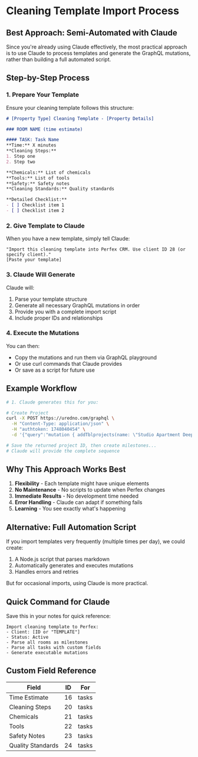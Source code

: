 # Cleaning Template Import Process

## Best Approach: Semi-Automated with Claude

Since you're already using Claude effectively, the most practical approach is to use Claude to process templates and generate the GraphQL mutations, rather than building a full automated script.

## Step-by-Step Process

### 1. Prepare Your Template
Ensure your cleaning template follows this structure:
```markdown
# [Property Type] Cleaning Template - [Property Details]

### ROOM NAME (time estimate)

#### TASK: Task Name
**Time:** X minutes
**Cleaning Steps:**
1. Step one
2. Step two

**Chemicals:** List of chemicals
**Tools:** List of tools
**Safety:** Safety notes
**Cleaning Standards:** Quality standards

**Detailed Checklist:**
- [ ] Checklist item 1
- [ ] Checklist item 2
```

### 2. Give Template to Claude

When you have a new template, simply tell Claude:
```
"Import this cleaning template into Perfex CRM. Use client ID 28 (or specify client)."
[Paste your template]
```

### 3. Claude Will Generate

Claude will:
1. Parse your template structure
2. Generate all necessary GraphQL mutations in order
3. Provide you with a complete import script
4. Include proper IDs and relationships

### 4. Execute the Mutations

You can then:
- Copy the mutations and run them via GraphQL playground
- Or use curl commands that Claude provides
- Or save as a script for future use

## Example Workflow

```bash
# 1. Claude generates this for you:

# Create Project
curl -X POST https://uredno.com/graphql \
  -H "Content-Type: application/json" \
  -H "authtoken: 1748040454" \
  -d '{"query":"mutation { addTblprojects(name: \"Studio Apartment Deep Clean\", clientid: \"28\", status: \"2\") { id } }"}'

# Save the returned project ID, then create milestones...
# Claude will provide the complete sequence
```

## Why This Approach Works Best

1. **Flexibility** - Each template might have unique elements
2. **No Maintenance** - No scripts to update when Perfex changes
3. **Immediate Results** - No development time needed
4. **Error Handling** - Claude can adapt if something fails
5. **Learning** - You see exactly what's happening

## Alternative: Full Automation Script

If you import templates very frequently (multiple times per day), we could create:
1. A Node.js script that parses markdown
2. Automatically generates and executes mutations
3. Handles errors and retries

But for occasional imports, using Claude is more practical.

## Quick Command for Claude

Save this in your notes for quick reference:
```
Import cleaning template to Perfex:
- Client: [ID or "TEMPLATE"]
- Status: Active
- Parse all rooms as milestones
- Parse all tasks with custom fields
- Generate executable mutations
```

## Custom Field Reference

| Field | ID | For |
|-------|-----|-----|
| Time Estimate | 16 | tasks |
| Cleaning Steps | 20 | tasks |
| Chemicals | 21 | tasks |
| Tools | 22 | tasks |
| Safety Notes | 23 | tasks |
| Quality Standards | 24 | tasks |